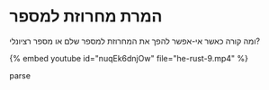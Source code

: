 # המרת מחרוזת למספר


ומה קורה כאשר אי-אפשר להפך את המחרוזת למספר שלם או מספר רציונלי?


{% embed youtube id="nuqEk6dnjOw" file="he-rust-9.mp4" %}


parse
